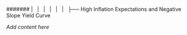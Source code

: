 ####### |   |   |   |   |   |   ├── High Inflation Expectations and Negative Slope Yield Curve

*Add content here*